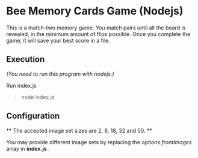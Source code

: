 # Bee Memory Cards Game (Nodejs)

This is a match-two memory game. You match pairs until all the board is revealed, in the minimum amount of flips possible. Once you complete the game, it will save your best score in a file.

## Execution
*(You need to run this program with nodejs.)*
 
Run index.js

>node index.js

## Configuration

** The accepted image set sizes are 2, 8, 18, 32 and 50. **

You may provide different image sets by replacing the *options.frontImages* array in **index.js** .
